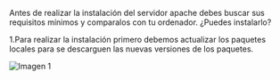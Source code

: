 Antes de realizar la instalación del servidor apache debes buscar sus requisitos mínimos y comparalos con tu ordenador. ¿Puedes instalarlo?

1.Para realizar la instalación primero debemos actualizar los paquetes locales para se descarguen las nuevas versiones de los paquetes.

![Imagen 1](HTTP/HTTP2/images/1.PNG)
